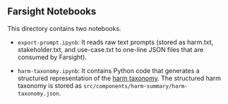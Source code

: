 ## Farsight Notebooks

This directory contains two notebooks.

- `export-prompt.ipynb`: It reads raw text prompts (stored as harm.txt, stakeholder.txt, and use-case.txt to one-line JSON files that are consumed by Farsight).

- `harm-taxonomy.ipynb`: It contains Python code that generates a structured representation of the [harm taxonomy](https://arxiv.org/abs/2210.05791). The structured harm taxonomy is stored as `src/components/harm-summary/harm-taxonomy.json`.
